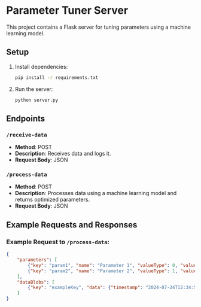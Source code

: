 # Parameter Tuner Server

This project contains a Flask server for tuning parameters using a machine learning model.

## Setup

1. Install dependencies:

    ```sh
    pip install -r requirements.txt
    ```

2. Run the server:

    ```sh
    python server.py
    ```

## Endpoints

### `/receive-data`

- **Method**: POST
- **Description**: Receives data and logs it.
- **Request Body**: JSON

### `/process-data`

- **Method**: POST
- **Description**: Processes data using a machine learning model and returns optimized parameters.
- **Request Body**: JSON

## Example Requests and Responses

### Example Request to `/process-data`:

```json
{
    "parameters": [
        {"key": "param1", "name": "Parameter 1", "valueType": 0, "value": 10.0, "minValue": 1.0, "maxValue": 20.0, "options": [], "restrictAutoTuning": false, "displayOrder": 0},
        {"key": "param2", "name": "Parameter 2", "valueType": 1, "value": 5, "minValue": 0, "maxValue": 10, "options": [], "restrictAutoTuning": true, "displayOrder": 1}
    ],
    "dataBlobs": [
        {"key": "exampleKey", "data": {"timestamp": "2024-07-24T12:34:56Z", "price": 123.45, "volume": 1000}}
    ]
}
